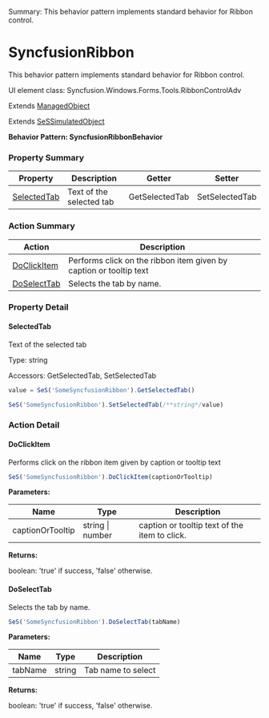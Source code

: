 Summary: This behavior pattern implements standard behavior for Ribbon control.

# SyncfusionRibbon

This behavior pattern implements standard behavior for Ribbon control.
 
UI element class: Syncfusion.Windows.Forms.Tools.RibbonControlAdv

Extends [ManagedObject](ManagedObject.md)

Extends [SeSSimulatedObject](SeSSimulatedObject.md)





**Behavior Pattern: SyncfusionRibbonBehavior**


<!-- ============================== property summary ========================== -->



### Property Summary
| **Property** | **Description** | **Getter** | **Setter** |
| ------------ | --------------- | ---------- | ---------- |
| [SelectedTab](#selectedtab) | Text of the selected tab | GetSelectedTab | SetSelectedTab |



<!-- ============================== action summary ========================== -->



### Action Summary
|  **Action** | **Description** | 
| ----------- | --------------- |
|  [DoClickItem](#doclickitem) | Performs click on the ribbon item given by caption or tooltip text |
|  [DoSelectTab](#doselecttab) | Selects the tab by name. |



<!-- ============================== property detail ========================== -->

### Property Detail

<a name="SelectedTab"></a>
#### SelectedTab

Text of the selected tab



Type: string


Accessors: GetSelectedTab, SetSelectedTab

```javascript
value = SeS('SomeSyncfusionRibbon').GetSelectedTab()

SeS('SomeSyncfusionRibbon').SetSelectedTab(/**string*/value)
```




<!-- ============================== action detail ========================== -->

### Action Detail

<a name="DoClickItem"></a>    
#### DoClickItem

Performs click on the ribbon item given by caption or tooltip text

```javascript
SeS('SomeSyncfusionRibbon').DoClickItem(captionOrTooltip)
```


**Parameters:**

|  **Name** | **Type** | **Description** |
| ---------- | -------- | --------------- |
| captionOrTooltip | string \| number |  caption or tooltip text of the item to click. |




**Returns:**

boolean: 'true' if success, 'false' otherwise.



<a name="see.also.syncfusionribbon.doclickitem"></a>

<a name="DoSelectTab"></a>    
#### DoSelectTab

Selects the tab by name.

```javascript
SeS('SomeSyncfusionRibbon').DoSelectTab(tabName)
```


**Parameters:**

|  **Name** | **Type** | **Description** |
| ---------- | -------- | --------------- |
| tabName | string |  Tab name to select |




**Returns:**

boolean: 'true' if success, 'false' otherwise.



<a name="see.also.syncfusionribbon.doselecttab"></a>

  


